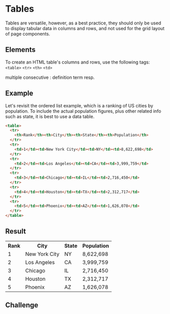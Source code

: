 # Tables
Tables are versatile, however, as a best practice, they should only be used to display tabular data in columns and rows, and not used for the grid layout of page components.

## Elements
To create an HTML table's columns and rows, use the following tags:
`<table>`
`<tr>`
`<th>`
`<td>`

multiple consecutive
:	definition term resp.


## Example
Let's revisit the ordered list example, which is a ranking of US cities by population. To include the actual population figures, plus other related info such as state, it is best to use a data table.

```html
<table>
  <tr>
    <th>Rank</th><th>City</th><th>State</th><th>Population</th>
  </tr>
  <tr>
    <td>1</td><td>New York City</td><td>NY</td><td>8,622,698</td>
  </tr>
  <tr>
    <td>2</td><td>Los Angeles</td><td>CA</td><td>3,999,759</td>
  </tr>
  <tr>
    <td>3</td><td>Chicago</td><td>IL</td><td>2,716,450</td>
  </tr>
  <tr>
    <td>4</td><td>Houston</td><td>TX</td><td>2,312,717</td>
  </tr>
  <tr>
    <td>5</td><td>Phoenix</td><td>AZ</td><td>1,626,078</td>
  </tr>
</table>
```

## Result

<table>
  <tr>
    <th>Rank</th><th>City</th><th>State</th><th>Population</th>
  </tr>
  <tr>
    <td>1</td><td>New York City</td><td>NY</td><td>8,622,698</td>
  </tr>
  <tr>
    <td>2</td><td>Los Angeles</td><td>CA</td><td>3,999,759</td>
  </tr>
  <tr>
    <td>3</td><td>Chicago</td><td>IL</td><td>2,716,450</td>
  </tr>
  <tr>
    <td>4</td><td>Houston</td><td>TX</td><td>2,312,717</td>
  </tr>
  <tr>
    <td>5</td><td>Phoenix</td><td>AZ</td><td>1,626,078</td>
  </tr>
</table>

## Challenge
